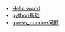   * [Hello world](/source/python/helloworld.md)
  * [python基础](/source/python/python_basic.md)
  * [guess_number问题](/source/python/guess_number.md)
